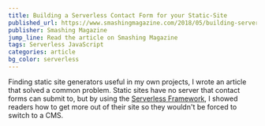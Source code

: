 ```yaml
---
title: Building a Serverless Contact Form for your Static-Site
published_url: https://www.smashingmagazine.com/2018/05/building-serverless-contact-form-static-website/
publisher: Smashing Magazine
jump_line: Read the article on Smashing Magazine
tags: Serverless JavaScript
categories: article
bg_color: serverless
---
```


Finding static site generators useful in my own projects, I wrote an article that solved a common problem. Static sites have no server that contact forms can submit to, but by using the <a href="https://serverless.com" target="_blank">Serverless Framework</a>, I showed readers how to get more out of their site so they wouldn't be forced to switch to a CMS.

<svg xmlns="http://www.w3.org/2000/svg" viewBox="0 0 310 406" class="illustration">
  <path class="illustration__stroke animate-sls-outline" stroke-width="16" fill="none" d="M163.784 180.488L269.25 170.17 17.482 397.704l109.39-179.589L5.096 235.348 272.479 7.508l-108.695 172.98z"/>
</svg>
